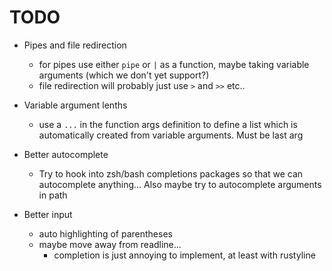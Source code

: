 # TODO

- Pipes and file redirection
    + for pipes use either `pipe` or `|` as a function,
      maybe taking variable arguments (which we don't yet support?)
    + file redirection will probably just use `>` and `>>` etc..

- Variable argument lenths
  + use a `...` in the function args definition to define a list which is
    automatically created from variable arguments. Must be last arg

- Better autocomplete
  + Try to hook into zsh/bash completions packages so that we can autocomplete
    anything... Also maybe try to autocomplete arguments in path

- Better input
  + auto highlighting of parentheses
  + maybe move away from readline...
     + completion is just annoying to implement, at least with rustyline
